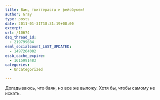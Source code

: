 ```yaml
---
title: Вам, твиттерасты и фейсбукеи!
author: Gray
type: posts
date: 2011-01-31T18:31:19+00:00
excerpt:
url: /10674
dsq_thread_id:
  - 219799684
esml_socialcount_LAST_UPDATED:
  - 1497264002
essb_cache_expire:
  - 1615991483
categories:
  - Uncategorized

---
```








Догадываюсь, что баян, но все же выложу. Хотя бы, чтобы самому не искать.